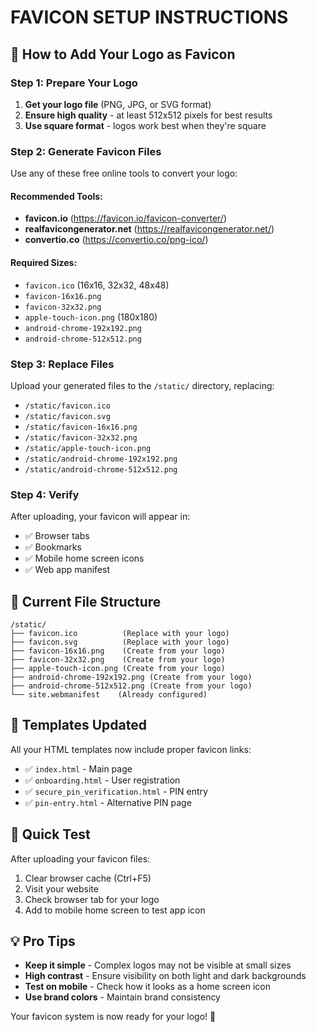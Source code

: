 # FAVICON SETUP INSTRUCTIONS

## 🎯 How to Add Your Logo as Favicon

### Step 1: Prepare Your Logo
1. **Get your logo file** (PNG, JPG, or SVG format)
2. **Ensure high quality** - at least 512x512 pixels for best results
3. **Use square format** - logos work best when they're square

### Step 2: Generate Favicon Files
Use any of these free online tools to convert your logo:

#### Recommended Tools:
- **favicon.io** (https://favicon.io/favicon-converter/)
- **realfavicongenerator.net** (https://realfavicongenerator.net/)
- **convertio.co** (https://convertio.co/png-ico/)

#### Required Sizes:
- `favicon.ico` (16x16, 32x32, 48x48)
- `favicon-16x16.png`
- `favicon-32x32.png`
- `apple-touch-icon.png` (180x180)
- `android-chrome-192x192.png`
- `android-chrome-512x512.png`

### Step 3: Replace Files
Upload your generated files to the `/static/` directory, replacing:
- `/static/favicon.ico`
- `/static/favicon.svg`
- `/static/favicon-16x16.png`
- `/static/favicon-32x32.png`
- `/static/apple-touch-icon.png`
- `/static/android-chrome-192x192.png`
- `/static/android-chrome-512x512.png`

### Step 4: Verify
After uploading, your favicon will appear in:
- ✅ Browser tabs
- ✅ Bookmarks
- ✅ Mobile home screen icons
- ✅ Web app manifest

## 📁 Current File Structure
```
/static/
├── favicon.ico          (Replace with your logo)
├── favicon.svg          (Replace with your logo)
├── favicon-16x16.png    (Create from your logo)
├── favicon-32x32.png    (Create from your logo)
├── apple-touch-icon.png (Create from your logo)
├── android-chrome-192x192.png (Create from your logo)
├── android-chrome-512x512.png (Create from your logo)
└── site.webmanifest    (Already configured)
```

## 🎨 Templates Updated
All your HTML templates now include proper favicon links:
- ✅ `index.html` - Main page
- ✅ `onboarding.html` - User registration
- ✅ `secure_pin_verification.html` - PIN entry
- ✅ `pin-entry.html` - Alternative PIN page

## 🔧 Quick Test
After uploading your favicon files:
1. Clear browser cache (Ctrl+F5)
2. Visit your website
3. Check browser tab for your logo
4. Add to mobile home screen to test app icon

## 💡 Pro Tips
- **Keep it simple** - Complex logos may not be visible at small sizes
- **High contrast** - Ensure visibility on both light and dark backgrounds
- **Test on mobile** - Check how it looks as a home screen icon
- **Use brand colors** - Maintain brand consistency

Your favicon system is now ready for your logo! 🎉
